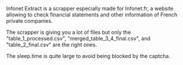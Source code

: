 Infonet Extract is a scrapper especially made for Infonet.fr, a website allowing to check financial statements and other information of French private companies.

The scrapper is giving you a lot of files but only the "table_1_processed.csv", "merged_table_3_4_final.csv", and "table_2_final.csv" are the right ones.

The sleep.time is quite large to avoid being blocked by the captcha.
